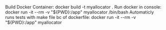Build Docker Container:
docker build -t myallocator .
Run docker in console:
docker run -it --rm -v "${PWD}:/app" myallocator /bin/bash
Automaticly runs tests with make file bc of dockerfile:
docker run -it --rm -v "${PWD}:/app" myallocator
